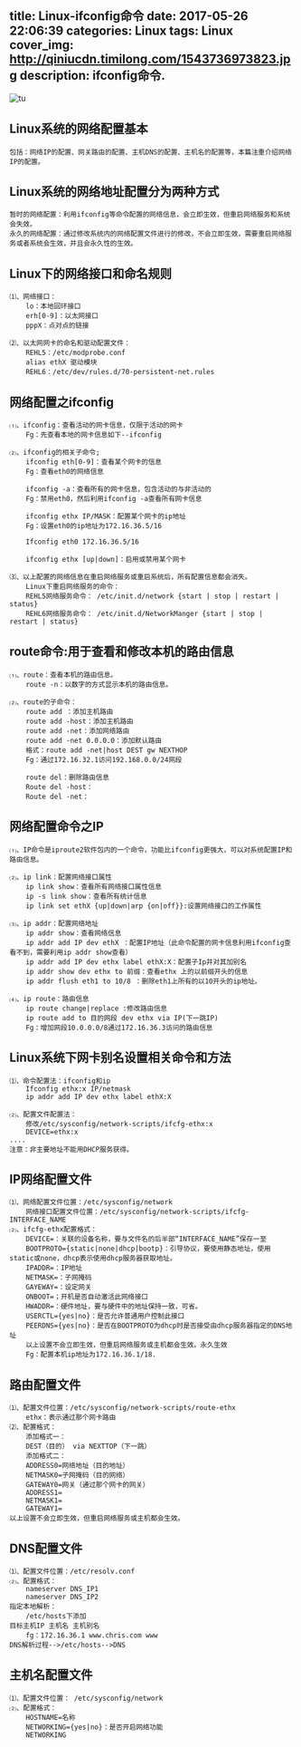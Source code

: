 title: Linux-ifconfig命令
date: 2017-05-26 22:06:39
categories: Linux
tags: Linux
cover_img: http://qiniucdn.timilong.com/1543736973823.jpg
description: ifconfig命令.
---

![tu](http://qiniucdn.timilong.com/1543736973823.jpg)

## Linux系统的网络配置基本
    包括：网络IP的配置、网关路由的配置、主机DNS的配置、主机名的配置等，本篇注重介绍网络IP的配置。

## Linux系统的网络地址配置分为两种方式
    暂时的网络配置：利用ifconfig等命令配置的网络信息，会立即生效，但重启网络服务和系统会失效。
    永久的网络配置：通过修改系统内的网络配置文件进行的修改，不会立即生效，需要重启网络服务或者系统会生效，并且会永久性的生效。 



## Linux下的网络接口和命名规则
    ⑴、网络接口：
        lo：本地回环接口
        erh[0-9]：以太网接口
        pppX：点对点的链接

    ⑵、以太网网卡的命名和驱动配置文件：
        REHL5：/etc/modprobe.conf
        alias ethX 驱动模块
        REHL6：/etc/dev/rules.d/70-persistent-net.rules

## 网络配置之ifconfig
    ⑴、ifconfig：查看活动的网卡信息，仅限于活动的网卡
        Fg：先查看本地的网卡信息如下--ifconfig

    ⑵、ifconfig的相关子命令;
        ifconfig eth[0-9]：查看某个网卡的信息
        Fg：查看eth0的网络信息

        ifconfig -a：查看所有的网卡信息，包含活动的与非活动的
        Fg：禁用eth0，然后利用ifconfig -a查看所有网卡信息

        ifconfig ethx IP/MASK：配置某个网卡的ip地址
        Fg：设置eth0的ip地址为172.16.36.5/16

        Ifconfig eth0 172.16.36.5/16

        ifconfig ethx [up|down]：启用或禁用某个网卡

    ⑶、以上配置的网络信息在重启网络服务或重启系统后，所有配置信息都会消失。
        Linux下重启网络服务的命令：
        REHL5网络服务命令： /etc/init.d/network {start | stop | restart | status}
        REHL6网络服务命令： /etc/init.d/NetworkManger {start | stop | restart | status} 

## route命令:用于查看和修改本机的路由信息
    ⑴、route：查看本机的路由信息。
        route -n：以数字的方式显示本机的路由信息。 
 
    ⑵、route的子命令：
        route add ：添加主机路由
        route add -host：添加主机路由
        route add -net：添加网络路由
        route add -net 0.0.0.0：添加默认路由
        格式：route add -net|host DEST gw NEXTHOP
        Fg：通过172.16.32.1访问192.168.0.0/24网段
 
        route del：删除路由信息
        Route del -host：
        Route del -net：

## 网络配置命令之IP
    ⑴、IP命令是iproute2软件包内的一个命令，功能比ifconfig更强大，可以对系统配置IP和路由信息。 

    ⑵、ip link：配置网络接口属性
        ip link show：查看所有网络接口属性信息
        ip -s link show：查看所有统计信息
        ip link set ethX {up|down|arp {on|off}}:设置网络接口的工作属性

    ⑶、ip addr：配置网络地址
        ip addr show：查看网络信息
        ip addr add IP dev ethX ：配置IP地址（此命令配置的网卡信息利用ifconfig查看不到，需要利用ip addr show查看）
        ip addr add IP dev ethx label ethX:X：配置子Ip并对其加别名
        ip addr show dev ethx to 前缀：查看ethx 上的以前缀开头的信息
        ip addr flush eth1 to 10/8 ：删除eth1上所有的以10开头的ip地址。

    ⑷、ip route：路由信息
        ip route change|replace :修改路由信息
        ip route add to 目的网段 dev ethx via IP(下一跳IP)
        Fg：增加网段10.0.0.0/8通过172.16.36.3访问的路由信息
 

## Linux系统下网卡别名设置相关命令和方法
    ⑴、命令配置法：ifconfig和ip
        Ifconfig ethx:x IP/netmask
        ip addr add IP dev ethx label ethX:X

    ⑵、配置文件配置法：
        修改/etc/sysconfig/network-scripts/ifcfg-ethx:x
        DEVICE=ethx:x
    ....
    注意：非主要地址不能用DHCP服务获得。 

## IP网络配置文件
    ⑴、网络配置文件位置：/etc/sysconfig/network
        网络接口配置文件位置：/etc/sysconfig/network-scripts/ifcfg-INTERFACE_NAME
    ⑵、ifcfg-ethx配置格式： 
        DEVICE=：关联的设备名称，要与文件名的后半部“INTERFACE_NAME”保存一至 
        BOOTPROTO={static|none|dhcp|bootp}：引导协议，要使用静态地址，使用static或none，dhcp表示使用dhcp服务器获取地址。
        IPADDR=：IP地址
        NETMASK=：子网掩码
        GAYEWAY=：设定网关
        ONBOOT=；开机是否自动激活此网络接口
        HWADDR=：硬件地址，要与硬件中的地址保持一致，可省。
        USERCTL={yes|no}：是否允许普通用户控制此接口
        PEERDNS={yes|no}：是否在BOOTPROTO为dhcp时是否接受由dhcp服务器指定的DNS地址
        以上设置不会立即生效，但重启网络服务或主机都会生效。永久生效
        Fg：配置本机ip地址为172.16.36.1/18.


## 路由配置文件
    ⑴、配置文件位置：/etc/sysconfig/network-scripts/route-ethx
        ethx：表示通过那个网卡路由
    ⑵、配置格式：
        添加格式一：
        DEST（目的） via NEXTTOP（下一跳）
        添加格式二：
        ADDRESS0=网络地址（目的地址）
        NETMASK0=子网掩码（目的网络）
        GATEWAY0=网关（通过那个网卡的网关）
        ADDRESS1=
        NETMASK1=
        GATEWAY1=
    以上设置不会立即生效，但重启网络服务或主机都会生效。

## DNS配置文件
    ⑴、配置文件位置：/etc/resolv.conf
    ⑵、配置格式：
        nameserver DNS_IP1
        nameserver DNS_IP2
    指定本地解析：
        /etc/hosts下添加
    目标主机IP 主机名 主机别名
        fg：172.16.36.1 www.chris.com www
    DNS解析过程-->/etc/hosts-->DNS
 
## 主机名配置文件
    ⑴、配置文件位置： /etc/sysconfig/network
    ⑵、配置格式：
        HOSTNAME=名称
        NETWORKING={yes|no}：是否开启网络功能
        NETWORKING

